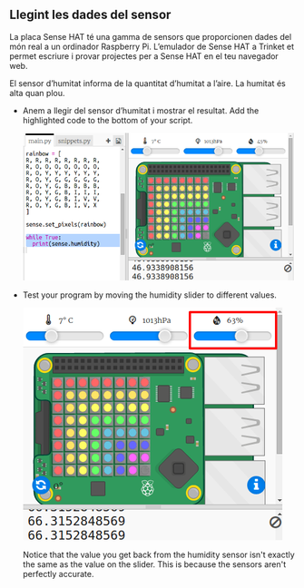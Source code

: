 ## Llegint les dades del sensor

La placa Sense HAT té una gamma de sensors que proporcionen dades del món real a un ordinador Raspberry Pi. L’emulador de Sense HAT a Trinket et permet escriure i provar projectes per a Sense HAT en el teu navegador web.

El sensor d’humitat informa de la quantitat d’humitat a l’aire. La humitat és alta quan plou.

+ Anem a llegir del sensor d’humitat i mostrar el resultat. Add the highlighted code to the bottom of your script.
    
    ![screenshot](images/rainbow-humid.png)

+ Test your program by moving the humidity slider to different values.
    
    ![screenshot](images/rainbow-slider.png)
    
    Notice that the value you get back from the humidity sensor isn't exactly the same as the value on the slider. This is because the sensors aren't perfectly accurate.